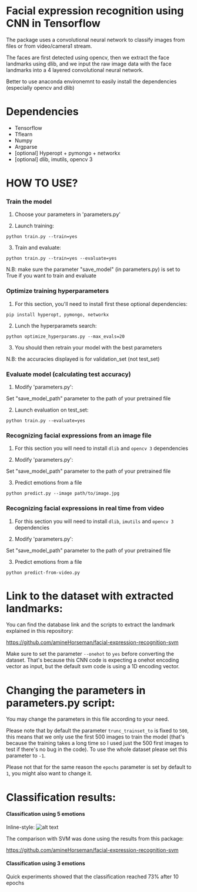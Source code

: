 
# Facial expression recognition using CNN in Tensorflow

The package uses a convolutional neural network to classify images from files or from video/camera1 stream.

The faces are first detected using opencv, then we extract the face landmarks using dlib, and we input the raw image data with the face landmarks into a 4 layered convolutional neural network.

Better to use anaconda environemnt to easily install the dependencies (especially opencv and dlib)


# Dependencies

- Tensorflow
- Tflearn
- Numpy
- Argparse
- [optional] Hyperopt + pymongo + networkx
- [optional] dlib, imutils, opencv 3


# HOW TO USE?

### Train the model
1. Choose your parameters in 'parameters.py'

2. Launch training:

```
python train.py --train=yes
```

3. Train and evaluate:

```
python train.py --train=yes --evaluate=yes
```

N.B: make sure the parameter "save_model" (in parameters.py) is set to True if you want to train and evaluate


### Optimize training hyperparameters
1. For this section, you'll need to install first these optional dependencies:
```
pip install hyperopt, pymongo, networkx
```

2. Lunch the hyperparamets search:
```
python optimize_hyperparams.py --max_evals=20
```

3. You should then retrain your model with the best parameters

N.B: the accuracies displayed is for validation_set (not test_set)

### Evaluate model (calculating test accuracy)

1. Modify 'parameters.py':
 
Set "save_model_path" parameter to the path of your pretrained file

2. Launch evaluation on test_set:

```
python train.py --evaluate=yes
```

### Recognizing facial expressions from an image file

1. For this section you will need to install `dlib` and `opencv 3` dependencies

2. Modify 'parameters.py':

Set "save_model_path" parameter to the path of your pretrained file

3. Predict emotions from a file

```
python predict.py --image path/to/image.jpg
```

### Recognizing facial expressions in real time from video

1. For this section you will need to install `dlib`, `imutils` and `opencv 3` dependencies

2. Modify 'parameters.py':

Set "save_model_path" parameter to the path of your pretrained file

3. Predict emotions from a file

```
python predict-from-video.py
```


# Link to the dataset with extracted landmarks:

You can find the database link and the scripts to extract the landmark explained in this repository:

https://github.com/amineHorseman/facial-expression-recognition-svm

Make sure to set the parameter `--onehot` to `yes` before converting the dataset. That's because this CNN code is expecting a onehot encoding vector as input, but the default svm code is using a 1D encoding vector.

# Changing the parameters in parameters.py script:

You may change the parameters in this file according to your need.

Please note that by default the parameter `trunc_trainset_to` is fixed to `500`, this means that we only use the first 500 images to train the model (that's because the training takes a long time so I used just the 500 first images to test if there's no bug in the code). To use the whole dataset please set this parameter to `-1`.

Please not that for the same reason the `epochs` parameter is set by default to `1`, you might also want to change it.

# Classification results:

#### Classification using 5 emotions

Inline-style: 
![alt text](https://github.com/amineHorseman/facial-expression-recognition-using-cnn/blob/master/Classification_results_5_emotions.png "Test accuracy results")

The comparison with SVM was done using the results from this package:

https://github.com/amineHorseman/facial-expression-recognition-svm


#### Classification using 3 emotions

Quick experiments showed that the classification reached 73% after 10 epochs

